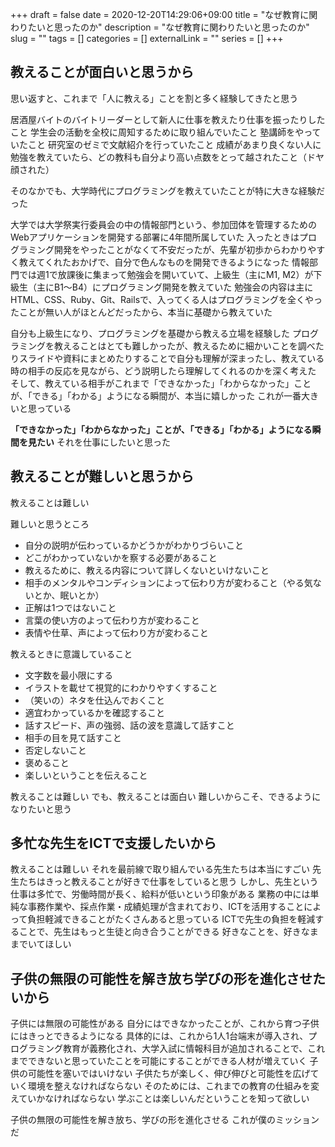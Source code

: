 +++
draft = false
date = 2020-12-20T14:29:06+09:00
title = "なぜ教育に関わりたいと思ったのか"
description = "なぜ教育に関わりたいと思ったのか"
slug = ""
tags = []
categories = []
externalLink = ""
series = []
+++

## 教えることが面白いと思うから

思い返すと、これまで「人に教える」ことを割と多く経験してきたと思う

居酒屋バイトのバイトリーダーとして新人に仕事を教えたり仕事を振ったりしたこと
学生会の活動を全校に周知するために取り組んでいたこと
塾講師をやっていたこと
研究室のゼミで文献紹介を行っていたこと
成績があまり良くない人に勉強を教えていたら、どの教科も自分より高い点数をとって越されたこと（ドヤ顔された）

そのなかでも、大学時代にプログラミングを教えていたことが特に大きな経験だった

大学では大学祭実行委員会の中の情報部門という、参加団体を管理するためのWebアプリケーションを開発する部署に4年間所属していた
入ったときはプログラミング開発をやったことがなくて不安だったが、先輩が初歩からわかりやすく教えてくれたおかげで、自分で色んなものを開発できるようになった
情報部門では週1で放課後に集まって勉強会を開いていて、上級生（主にM1, M2）が下級生（主にB1〜B4）にプログラミング開発を教えていた
勉強会の内容は主にHTML、CSS、Ruby、Git、Railsで、入ってくる人はプログラミングを全くやったことが無い人がほとんどだったから、本当に基礎から教えていた

自分も上級生になり、プログラミングを基礎から教える立場を経験した
プログラミングを教えることはとても難しかったが、教えるために細かいことを調べたりスライドや資料にまとめたりすることで自分も理解が深まったし、教えている時の相手の反応を見ながら、どう説明したら理解してくれるのかを深く考えた
そして、教えている相手がこれまで「できなかった」「わからなかった」ことが、「できる」「わかる」ようになる瞬間が、本当に嬉しかった
これが一番大きいと思っている

**「できなかった」「わからなかった」ことが、「できる」「わかる」ようになる瞬間を見たい**
それを仕事にしたいと思った


## 教えることが難しいと思うから
教えることは難しい

難しいと思うところ

- 自分の説明が伝わっているかどうかがわかりづらいこと
- どこがわかっていないかを察する必要があること
- 教えるために、教える内容について詳しくないといけないこと
- 相手のメンタルやコンディションによって伝わり方が変わること（やる気ないとか、眠いとか）
- 正解は1つではないこと
- 言葉の使い方のよって伝わり方が変わること
- 表情や仕草、声によって伝わり方が変わること

教えるときに意識していること

- 文字数を最小限にする
- イラストを載せて視覚的にわかりやすくすること
- （笑いの）ネタを仕込んでおくこと
- 適宜わかっているかを確認すること
- 話すスピード、声の強弱、話の波を意識して話すこと
- 相手の目を見て話すこと
- 否定しないこと
- 褒めること
- 楽しいということを伝えること

教えることは難しい
でも、教えることは面白い
難しいからこそ、できるようになりたいと思う


## 多忙な先生をICTで支援したいから

教えることは難しい
それを最前線で取り組んでいる先生たちは本当にすごい
先生たちはきっと教えることが好きで仕事をしていると思う
しかし、先生という仕事は多忙で、労働時間が長く、給料が低いという印象がある
業務の中には単純な事務作業や、採点作業・成績処理が含まれており、ICTを活用することによって負担軽減できることがたくさんあると思っている
ICTで先生の負担を軽減することで、先生はもっと生徒と向き合うことができる
好きなことを、好きなままでいてほしい


## 子供の無限の可能性を解き放ち学びの形を進化させたいから

子供には無限の可能性がある
自分にはできなかったことが、これから育つ子供にはきっとできるようになる
具体的には、これから1人1台端末が導入され、プログラミング教育が義務化され、大学入試に情報科目が追加されることで、これまでできないと思っていたことを可能にすることができる人材が増えていく
子供の可能性を塞いではいけない
子供たちが楽しく、伸び伸びと可能性を広げていく環境を整えなければならない
そのためには、これまでの教育の仕組みを変えていかなければならない
学ぶことは楽しいんだということを知って欲しい

子供の無限の可能性を解き放ち、学びの形を進化させる
これが僕のミッションだ

